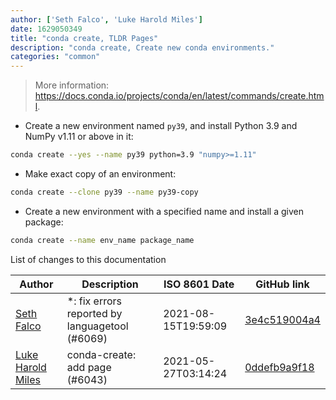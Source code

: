```yaml
---
author: ['Seth Falco', 'Luke Harold Miles']
date: 1629050349
title: "conda create, TLDR Pages"
description: "conda create, Create new conda environments."
categories: "common"
---
```

> More information: <https://docs.conda.io/projects/conda/en/latest/commands/create.html>.

- Create a new environment named `py39`, and install Python 3.9 and NumPy v1.11 or above in it:

```bash
conda create --yes --name py39 python=3.9 "numpy>=1.11"
```

- Make exact copy of an environment:

```bash
conda create --clone py39 --name py39-copy
```

- Create a new environment with a specified name and install a given package:

```bash
conda create --name env_name package_name
```
List of changes to this documentation


Author | Description | ISO 8601 Date | GitHub link
------|-----|-----|-----
[Seth Falco](mailto:seth@falco.fun) | *: fix errors reported by languagetool (#6069) | 2021-08-15T19:59:09 | [3e4c519004a4](https://github.com/tldr-pages/tldr/commit/3e4c519004a471c861cdc609fd7239ee3355671c)
[Luke Harold Miles](mailto:luke@mm.st) | conda-create: add page (#6043) | 2021-05-27T03:14:24 | [0ddefb9a9f18](https://github.com/tldr-pages/tldr/commit/0ddefb9a9f18996cb02a2ec05452ddd7f7b0d3c4)

